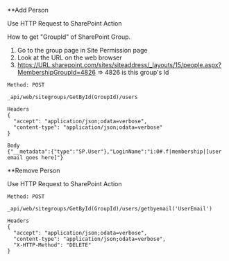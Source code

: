 **Add Person

Use HTTP Request to SharePoint Action

How to get "GroupId" of SharePoint Group.
1. Go to the group page in Site Permission page
2. Look at the URL on the web browser
3. https://URL.sharepoint.com/sites/siteaddress/_layouts/15/people.aspx?MembershipGroupId=4826 => 4826 is this group's Id

```
Method: POST

_api/web/sitegroups/GetById(GroupId)/users

Headers
{
  "accept": "application/json;odata=verbose",
  "content-type": "application/json;odata=verbose"
}

Body
{"__metadata":{"type":"SP.User"},"LoginName":"i:0#.f|membership|[user email goes here]"}
```



**Remove Person

Use HTTP Request to SharePoint Action

```
Method: POST

_api/web/sitegroups/GetById(GroupId)/users/getbyemail('UserEmail')

Headers
{
  "accept": "application/json;odata=verbose",
  "content-type": "application/json;odata=verbose",
  "X-HTTP-Method": "DELETE"
}
```

